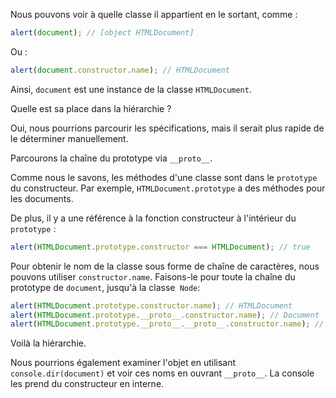 
Nous pouvons voir à quelle classe il appartient en le sortant, comme :

```js run
alert(document); // [object HTMLDocument]
```

Ou :

```js run
alert(document.constructor.name); // HTMLDocument
```

Ainsi, `document` est une instance de la classe `HTMLDocument`.

Quelle est sa place dans la hiérarchie ?

Oui, nous pourrions parcourir les spécifications, mais il serait plus rapide de le déterminer manuellement.

Parcourons la chaîne du prototype via `__proto__`.

Comme nous le savons, les méthodes d'une classe sont dans le `prototype` du constructeur.
Par exemple, `HTMLDocument.prototype` a des méthodes pour les documents.

De plus, il y a une référence à la fonction constructeur à l'intérieur du `prototype` :

```js run
alert(HTMLDocument.prototype.constructor === HTMLDocument); // true
```

Pour obtenir le nom de la classe sous forme de chaîne de caractères, nous pouvons utiliser `constructor.name`.
Faisons-le pour toute la chaîne du prototype de `document`, jusqu'à la classe` Node`:

```js run
alert(HTMLDocument.prototype.constructor.name); // HTMLDocument
alert(HTMLDocument.prototype.__proto__.constructor.name); // Document
alert(HTMLDocument.prototype.__proto__.__proto__.constructor.name); // Node
```

Voilà la hiérarchie.

Nous pourrions également examiner l'objet en utilisant `console.dir(document)` et voir ces noms en ouvrant `__proto__`.
La console les prend du constructeur en interne.
